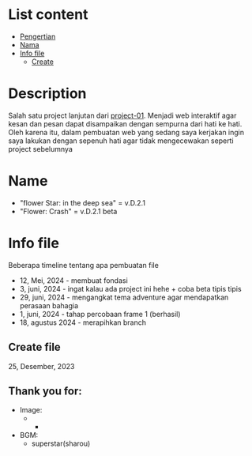 
# List content
* [Pengertian](#what-is-d2)
* [Nama](#nama)
* [Info file](#info-file)
    * [Create](#create_file)
    
    

# Description

Salah satu project lanjutan dari [project-01](https://github.com/AzrianTidakTengil/project-01). Menjadi web interaktif agar kesan dan pesan dapat disampaikan dengan sempurna dari hati ke hati. Oleh karena itu, dalam pembuatan web yang sedang saya kerjakan ingin saya lakukan dengan sepenuh hati agar tidak mengecewakan seperti project sebelumnya

# Name

* "flower Star: in the deep sea" =  v.D.2.1
* "Flower: Crash" = v.D.2.1 beta

# Info file
Beberapa timeline tentang apa pembuatan file
* 12, Mei, 2024 - membuat fondasi
* 3, juni, 2024 - ingat kalau ada project ini hehe + coba beta tipis tipis
* 29, juni, 2024 - mengangkat tema adventure agar mendapatkan perasaan bahagia
* 1, juni, 2024 - tahap percobaan frame 1 (berhasil)
* 18, agustus 2024 - merapihkan branch

## Create file 
25, Desember, 2023

## Thank you for:
* Image:
    * -
* BGM:
    * superstar(sharou)
